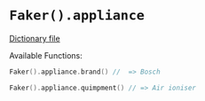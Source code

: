 # `Faker().appliance`

[Dictionary file](../core/src/main/resources/locales/en/appliance.yml)

Available Functions:  
```kotlin
Faker().appliance.brand() //  => Bosch

Faker().appliance.quimpment() // => Air ioniser
```

